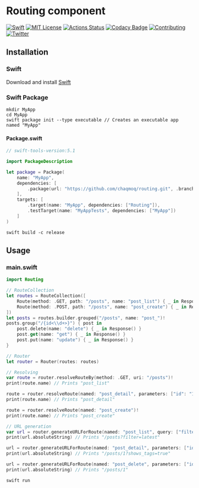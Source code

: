 # Routing component
[![Swift](https://img.shields.io/badge/swift-5.1-brightgreen.svg)](https://swift.org/download/#releases) [![MIT License](https://img.shields.io/badge/license-MIT-brightgreen.svg)](https://github.com/chaqmoq/routing/blob/master/LICENSE/) [![Actions Status](https://github.com/chaqmoq/routing/workflows/development/badge.svg)](https://github.com/chaqmoq/routing/actions) [![Codacy Badge](https://app.codacy.com/project/badge/Grade/efd97c9d7ea44f0da2db6289ebefc939)](https://www.codacy.com/gh/chaqmoq/routing?utm_source=github.com&amp;utm_medium=referral&amp;utm_content=chaqmoq/routing&amp;utm_campaign=Badge_Grade) [![Contributing](https://img.shields.io/badge/contributing-guide-brightgreen.svg)](https://github.com/chaqmoq/routing/blob/master/CONTRIBUTING.md) [![Twitter](https://img.shields.io/badge/twitter-chaqmoqdev-brightgreen.svg)](https://twitter.com/chaqmoqdev)

## Installation
### Swift
Download and install [Swift](https://swift.org/download)

### Swift Package
```shell
mkdir MyApp
cd MyApp
swift package init --type executable // Creates an executable app named "MyApp"
```

#### Package.swift
```swift
// swift-tools-version:5.1

import PackageDescription

let package = Package(
    name: "MyApp",
    dependencies: [
        .package(url: "https://github.com/chaqmoq/routing.git", .branch("master"))
    ],
    targets: [
        .target(name: "MyApp", dependencies: ["Routing"]),
        .testTarget(name: "MyAppTests", dependencies: ["MyApp"])
    ]
)
```

```shell
swift build -c release
```

## Usage
### main.swift
```swift
import Routing

// RouteCollection
let routes = RouteCollection([
    Route(method: .GET, path: "/posts", name: "post_list") { _ in Response() }!,
    Route(method: .POST, path: "/posts", name: "post_create") { _ in Response() }!
])
let posts = routes.builder.grouped("/posts", name: "post_")!
posts.group("/{id<\\d+>}") { post in
    post.delete(name: "delete") { _ in Response() }
    post.get(name: "get") { _ in Response() }
    post.put(name: "update") { _ in Response() }
}

// Router
let router = Router(routes: routes)

// Resolving
var route = router.resolveRouteBy(method: .GET, uri: "/posts")!
print(route.name) // Prints "post_list"

route = router.resolveRoute(named: "post_detail", parameters: ["id": "1"])!
print(route.name) // Prints "post_detail"

route = router.resolveRoute(named: "post_create")!
print(route.name) // Prints "post_create"

// URL generation
var url = router.generateURLForRoute(named: "post_list", query: ["filter": "latest"])!
print(url.absoluteString) // Prints "/posts?filter=latest"

url = router.generateURLForRoute(named: "post_detail", parameters: ["id": "1"], query: ["shows_tags": "true"])!
print(url.absoluteString) // Prints "/posts/1?shows_tags=true"

url = router.generateURLForRoute(named: "post_delete", parameters: ["id": "1"])!
print(url.absoluteString) // Prints "/posts/1"
```

```shell
swift run
```
